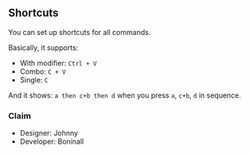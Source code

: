 ## Shortcuts

You can set up shortcuts for all commands.

Basically, it supports:

- With modifier: `Ctrl + V`
- Combo: `C + V`
- Single: `C`

And it shows: `a then c+b then d` when you press `a`, `c+b`, `d` in sequence.

### Claim

- Designer: Johnny
- Developer: Boninall
